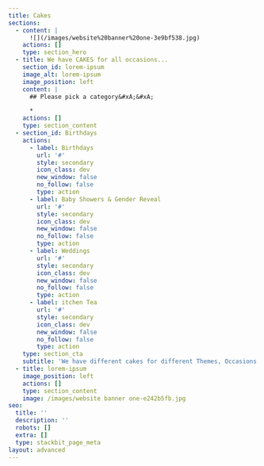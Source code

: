 ```yaml
---
title: Cakes
sections:
  - content: |
      ![](/images/website%20banner%20one-3e9bf538.jpg)
    actions: []
    type: section_hero
  - title: We have CAKES for all occasions...
    section_id: lorem-ipsum
    image_alt: lorem-ipsum
    image_position: left
    content: |
      ## Please pick a category&#xA;&#xA;

      *
    actions: []
    type: section_content
  - section_id: Birthdays
    actions:
      - label: Birthdays
        url: '#'
        style: secondary
        icon_class: dev
        new_window: false
        no_follow: false
        type: action
      - label: Baby Showers & Gender Reveal
        url: '#'
        style: secondary
        icon_class: dev
        new_window: false
        no_follow: false
        type: action
      - label: Weddings
        url: '#'
        style: secondary
        icon_class: dev
        new_window: false
        no_follow: false
        type: action
      - label: itchen Tea
        url: '#'
        style: secondary
        icon_class: dev
        new_window: false
        no_follow: false
        type: action
    type: section_cta
    subtitle: 'We have different cakes for different Themes, Occasions & Functions'
  - title: lorem-ipsum
    image_position: left
    actions: []
    type: section_content
    image: /images/website banner one-e242b5fb.jpg
seo:
  title: ''
  description: ''
  robots: []
  extra: []
  type: stackbit_page_meta
layout: advanced
---
```

